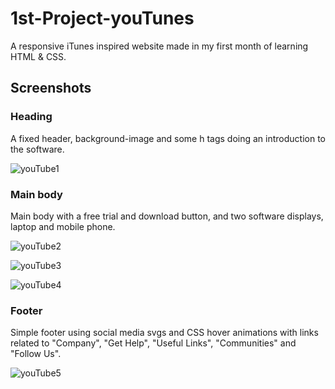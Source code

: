 # 1st-Project-youTunes
A responsive iTunes inspired website made in my first month of learning HTML &amp; CSS.

## Screenshots
### Heading
A fixed header, background-image and some h tags doing an introduction to the software.

![youTube1](https://user-images.githubusercontent.com/94570140/152577577-15be71a6-094b-437f-8a34-f473509a0fb6.png)


### Main body 
Main body with a free trial and download button, and two software displays, laptop and mobile phone.

![youTube2](https://user-images.githubusercontent.com/94570140/152577866-417cb8a2-4da4-4a1d-8bf0-a173482dd18a.png)


![youTube3](https://user-images.githubusercontent.com/94570140/152578211-053ab64a-9cdc-41c4-bad5-03aa241582b5.png)


![youTube4](https://user-images.githubusercontent.com/94570140/152578236-e75a346a-4509-4017-9317-ff9f85499884.png)


### Footer
Simple footer using social media svgs and CSS hover animations with links related to "Company", "Get Help", "Useful Links", "Communities" and "Follow Us".

![youTube5](https://user-images.githubusercontent.com/94570140/152578971-b788c75a-ea2a-4998-af26-b88e49ab53ab.png)
